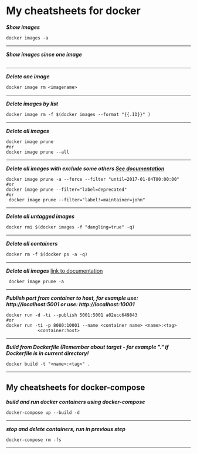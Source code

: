 # My cheatsheets for docker

***Show images***
```Docker
docker images -a
```
---
***Show images since one image***
```Docker

```
---

***Delete one image***
```Docker
docker image rm <imagename>
```
---
***Delete images by list***
```Docker
docker image rm -f $(docker images --format "{{.ID}}" )
```
---
***Delete all images***
```Docker
docker image prune
#or
docker image prune --all
```
---

***Delete all images with exclude some others [See documentation](https://docs.docker.com/engine/reference/commandline/image_prune/)***
```Docker
docker image prune -a --force --filter "until=2017-01-04T00:00:00"
#or
docker image prune --filter="label=deprecated"
#or
 docker image prune --filter="label!=maintainer=john"
```
---

***Delete all untagged images***
```Docker
docker rmi $(docker images -f "dangling=true" -q)
```
---

***Delete all containers***
```Docker
docker rm -f $(docker ps -a -q)
```
---

***Delete all images*** [link to documentation](https://docs.docker.com/engine/reference/commandline/image_prune/)
```Docker
 docker image prune -a
```
---

***Publish port from container to host, for example use: http://localhost:5001 or use: http://localhost:10001***
```Docker
docker run -d -ti --publish 5001:5001 a02ecc649843
#or
docker run -ti -p 8080:10001 --name <container name> <name>:<tag>
            <container:host>
```
---

***Build from Dockerfile (Remember about target - for example "." if Dockerfile is in current directory!***
```Docker
docker build -t "<name>:<tag>" .
```
---

## My cheatsheets for docker-compose

***build and run docker containers using docker-compose***
```Docker
docker-compose up --build -d
```
---
***stop and delete containers, run in previous step***
```Docker
docker-compose rm -fs
```
---
